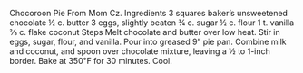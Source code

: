 Chocoroon Pie
From Mom Cz.
Ingredients
3 squares baker’s unsweetened chocolate
½ c. butter
3 eggs, slightly beaten
¾ c. sugar
½ c. flour
1 t. vanilla
⅔ c. flake coconut
Steps
Melt chocolate and butter over low heat. Stir in eggs, sugar, flour, and vanilla.
Pour into greased 9” pie pan.
Combine milk and coconut, and spoon over chocolate mixture, leaving a ½ to 1-inch border.
Bake at 350℉ for 30 minutes. Cool.
